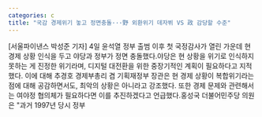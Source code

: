 ```yaml
---
categories: c
title: "국감 경제위기 놓고 정면충돌···野 외환위기 데자뷔 VS 政 감당할 수준"
---
```

[서울파이낸스 박성준 기자] 4일 윤석열 정부 출범 이후 첫 국정감사가 열린 가운데 현 경제 상황 인식을 두고 야당과 정부가 정면 충돌했다.야당은 현 상황을 위기로 인식하지 못하는 게 진정한 위기라며, 디지털 대전환을 위한 중장기적인 계획이 필요하다고 지적했다. 이에 대해 추경호 경제부총리 겸 기획재정부 장관은 현 경제 상황이 복합위기라는 점에 대해 공감하면서도, 최악의 상황은 아니라고 강조했다. 또한 경제 문제와 관련해서는 여야정 협의체가 필요하다면 이를 추진하겠다고 언급했다.홍성국 더불어민주당 의원은 "과거 1997년 당시 정부